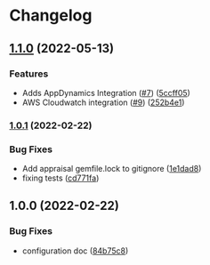 # Changelog

## [1.1.0](https://github.com/PagerTree/pager_tree-integrations/compare/v1.0.1...v1.1.0) (2022-05-13)


### Features

* Adds AppDynamics Integration ([#7](https://github.com/PagerTree/pager_tree-integrations/issues/7)) ([5ccff05](https://github.com/PagerTree/pager_tree-integrations/commit/5ccff052b8fa0be259e644c8f6dbd85206c390a7))
* AWS Cloudwatch integration ([#9](https://github.com/PagerTree/pager_tree-integrations/issues/9)) ([252b4e1](https://github.com/PagerTree/pager_tree-integrations/commit/252b4e1fbd83ee4a93dfecd2d202b06eaa9bdc91))

### [1.0.1](https://github.com/armiiller/pager_tree-integrations/compare/v1.0.0...v1.0.1) (2022-02-22)


### Bug Fixes

* Add appraisal gemfile.lock to gitignore ([1e1dad8](https://github.com/armiiller/pager_tree-integrations/commit/1e1dad851eb705d7fcac9f398dd7d89ea7b84231))
* fixing tests ([cd771fa](https://github.com/armiiller/pager_tree-integrations/commit/cd771fa3bf41a0e19429641da87fcb75ac4433d2))

## 1.0.0 (2022-02-22)


### Bug Fixes

* configuration doc ([84b75c8](https://github.com/armiiller/pager_tree-integrations/commit/84b75c8d6afe2b5bec38dbf38d5c3866745f939d))
